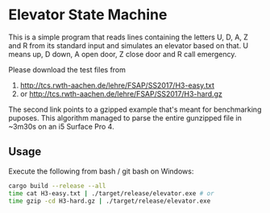 # Elevator State Machine

This is a simple program that reads lines containing the letters
U, D, A, Z and R from its standard input and simulates an elevator
based on that. U means up, D down, A open door, Z close door and R
call emergency.

Please download the test files from
1. http://tcs.rwth-aachen.de/lehre/FSAP/SS2017/H3-easy.txt
2. or http://tcs.rwth-aachen.de/lehre/FSAP/SS2017/H3-hard.gz

The second link points to a gzipped example that's meant for
benchmarking puposes. This algorithm managed to parse the entire
gunzipped file in ~3m30s on an i5 Surface Pro 4.

## Usage

Execute the following from bash / git bash on Windows:
```bash
cargo build --release --all
time cat H3-easy.txt | ./target/release/elevator.exe # or
time gzip -cd H3-hard.gz | ./target/release/elevator.exe
```
